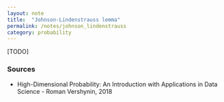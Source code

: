```yaml
---
layout: note
title:  "Johnson-Lindenstrauss lemma"
permalink: /notes/johnson_lindenstrauss
category: probability
---
```


[TODO]

### Sources
- High-Dimensional Probability: An Introduction with Applications in Data Science - Roman Vershynin, 2018